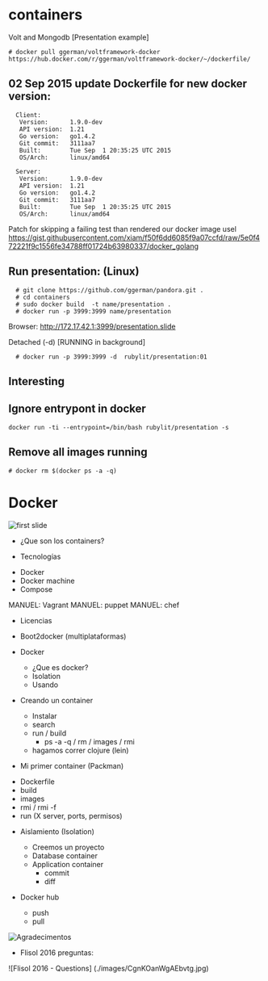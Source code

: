 # containers

Volt and Mongodb [Presentation example]

```
# docker pull ggerman/voltframework-docker
https://hub.docker.com/r/ggerman/voltframework-docker/~/dockerfile/
```

## 02 Sep 2015 update Dockerfile for new docker version:

```
  Client:
   Version:      1.9.0-dev
   API version:  1.21
   Go version:   go1.4.2
   Git commit:   3111aa7
   Built:        Tue Sep  1 20:35:25 UTC 2015
   OS/Arch:      linux/amd64

  Server:
   Version:      1.9.0-dev
   API version:  1.21
   Go version:   go1.4.2
   Git commit:   3111aa7
   Built:        Tue Sep  1 20:35:25 UTC 2015
   OS/Arch:      linux/amd64
```
Patch for skipping a failing test than rendered our docker image usel
https://gist.githubusercontent.com/xiam/f50f6dd6085f9a07ccfd/raw/5e0f472221f9c1556fe34788ff01724b63980337/docker_golang

## Run presentation: (Linux)


```
  # git clone https://github.com/ggerman/pandora.git .
  # cd containers
  # sudo docker build  -t name/presentation .
  # docker run -p 3999:3999 name/presentation
```
Browser: http://172.17.42.1:3999/presentation.slide  

Detached (-d) [RUNNING in background]

```
  # docker run -p 3999:3999 -d  rubylit/presentation:01
```

## Interesting

## Ignore entrypont in docker

  ```docker run -ti --entrypoint=/bin/bash rubylit/presentation -s```

## Remove all images running

  ```# docker rm $(docker ps -a -q)```
 
# Docker

![first slide](https://raw.githubusercontent.com/ggerman/pandora/master/containers/images/Screenshot%20-%2008282015%20-%2011%3A49%3A55%20AM.png)

* ¿Que son los containers?

* Tecnologías
 - Docker
 - Docker machine
 - Compose

  MANUEL: Vagrant
  MANUEL: puppet
  MANUEL: chef

* Licencias

* Boot2docker (multiplataformas)

* Docker
  - ¿Que es docker?
  - Isolation
  - Usando

* Creando un container  
  - Instalar
  - search
  - run / build
    - ps -a -q / rm / images / rmi
  - hagamos correr clojure (lein)

* Mi primer container (Packman)
 - Dockerfile
 - build
 - images
 - rmi / rmi -f
 - run (X server, ports, permisos)

* Aislamiento (Isolation)
  - Creemos un proyecto
  - Database container
  - Application container
    - commit
    - diff

* Docker hub
  - push 
  - pull


![Agradecimentos](https://github.com/ggerman/pandora/blob/master/containers/thanks.png)

* Flisol 2016 preguntas:

![Flisol 2016 - Questions] (./images/CgnKOanWgAEbvtg.jpg)
